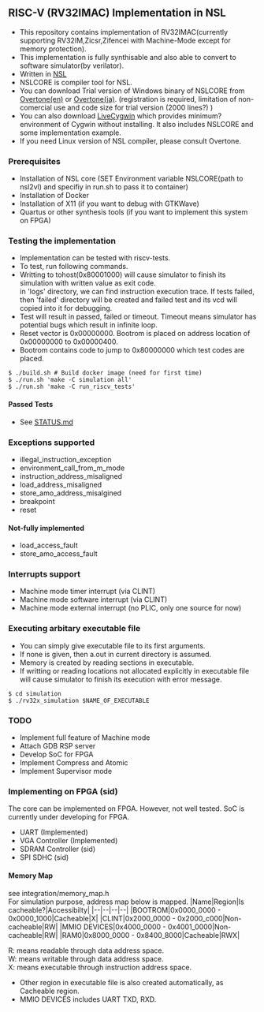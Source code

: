 ## RISC-V (RV32IMAC) Implementation in NSL
- This repository contains implementation of RV32IMAC(currently supporting RV32IM,Zicsr,Zifencei with Machine-Mode except for memory protection).  
- This implementation is fully synthisable and also able to convert to software simulator(by verilator).  
- Written in [NSL](http://www.overtone.co.jp/products/and-the-nsl/) 
- NSLCORE is compiler tool for NSL.
- You can download Trial version of Windows binary of NSLCORE from [Overtone(en)](http://www.overtone.co.jp/en/support/downloads/) or [Overtone(ja)](http://www.overtone.co.jp/support/downloads/). (registration is required, limitation of non-comercial use and code size for trial version (2000 lines?) )
- You can also download [LiveCygwin](http://www.ip-arch.jp/#LiveCygwin) which provides minimum? environment of Cygwin without installing. It also includes NSLCORE and some implementation example.
- If you need Linux version of NSL compiler, please consult Overtone.

### Prerequisites
- Installation of NSL core (SET Environment variable NSLCORE(path to nsl2vl) and specifiy in run.sh to pass it to container) 
- Installation of Docker  
- Installation of X11 (if you want to debug with GTKWave)  
- Quartus or other synthesis tools (if you want to implement this system on FPGA)

### Testing the implementation
- Implementation can be tested with riscv-tests.  
- To test, run following commands.  
- Writting to tohost(0x80001000) will cause simulator to finish its simulation with written value as exit code.  
in 'logs' directory, we can find instruction execution trace. If tests failed, then 'failed' directory will be created and failed test and its vcd will copied into it for debugging.  
- Test will result in passed, failed or timeout. Timeout means simulator has potential bugs which result in infinite loop.  
- Reset vector is 0x00000000. Bootrom is placed on address location of 0x00000000 to 0x00000400.
- Bootrom contains code to jump to 0x80000000 which test codes are placed.
```
$ ./build.sh # Build docker image (need for first time)
$ ./run.sh 'make -C simulation all'
$ ./run.sh 'make -C run_riscv_tests'
```

#### Passed Tests
- See [STATUS.md](STATUS.md)

### Exceptions supported
- illegal_instruction_exception
- environment_call_from_m_mode
- instruction_address_misaligned
- load_address_misaligned
- store_amo_address_misalgined
- breakpoint
- reset

#### Not-fully implemented
- load_access_fault
- store_amo_access_fault

### Interrupts support
- Machine mode timer interrupt (via CLINT)
- Machine mode software interrupt (via CLINT)
- Machine mode external interrupt (no PLIC, only one source for now)

### Executing arbitary executable file
- You can simply give executable file to its first arguments.
- If none is given, then a.out in current directory is assumed.
- Memory is created by reading sections in executable.
- If writting or reading locations not allocated explicitly in executable file 
will cause simulator to finish its execution with error message.

``` 
$ cd simulation
$ ./rv32x_simulation $NAME_OF_EXECUTABLE
```

### TODO 
- Implement full feature of Machine mode
- Attach GDB RSP server
- Develop SoC for FPGA
- Implement Compress and Atomic
- Implement Supervisor mode

### Implementing on FPGA (sid)
The core can be implemented on FPGA.
However, not well tested. 
SoC is currently under developing for FPGA.
- UART 				(Implemented)
- VGA Controller	(Implemented)
- SDRAM Controller	(sid)
- SPI SDHC			(sid)
#### Memory Map
see integration/memory\_map.h  
For simulation purpose, address map below is mapped. 
|Name|Region|Is cacheable?|Accessibilty|
|--|--|--|--|
|BOOTROM|0x0000\_0000 - 0x0000\_1000|Cacheable|X|
|CLINT|0x2000\_0000 - 0x2000\_c000|Non-cacheable|RW|
|MMIO DEVICES|0x4000\_0000 - 0x4001\_0000|Non-cacheable|RW|
|RAM0|0x8000\_0000 - 0x8400\_8000|Cacheable|RWX|

R: means readable through data address space.  
W: means writable through data address space.  
X: means executable through instruction address space.  

- Other region in executable file is also created automatically, as Cacheable region.
- MMIO DEVICES includes UART TXD, RXD.
